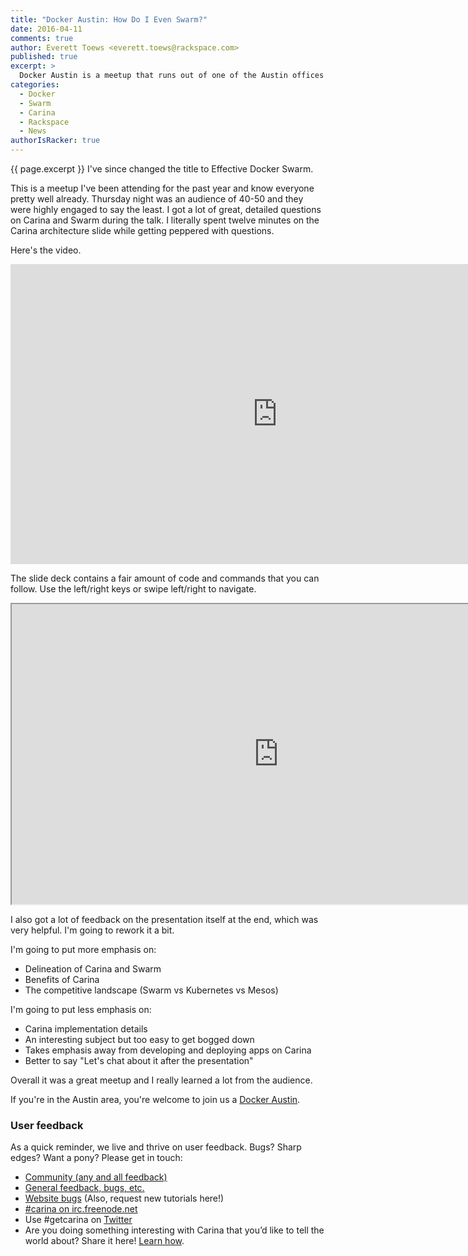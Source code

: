 ```yaml
---
title: "Docker Austin: How Do I Even Swarm?"
date: 2016-04-11
comments: true
author: Everett Toews <everett.toews@rackspace.com>
published: true
excerpt: >
  Docker Austin is a meetup that runs out of one of the Austin offices of Rackspace on the first Thursday of every month. Last Thursday I gave a presentation there titled How Do I Even Swarm?
categories:
  - Docker
  - Swarm
  - Carina
  - Rackspace
  - News
authorIsRacker: true
---
```


{{ page.excerpt }} I've since changed the title to Effective Docker Swarm.

This is a meetup I've been attending for the past year and know everyone pretty well already. Thursday night was an audience of 40-50 and they were highly engaged to say the least. I got a lot of great, detailed questions on Carina and Swarm during the talk. I literally spent twelve minutes on the Carina architecture slide while getting peppered with questions.

Here's the video.

<iframe width="853" height="480" src="https://www.youtube.com/embed/SShmLUlrals?rel=0" frameborder="0" allowfullscreen></iframe>

The slide deck contains a fair amount of code and commands that you can follow. Use the left/right keys or swipe left/right to navigate.

<iframe width="853" height="480" marginheight="0" marginwidth="0" src="http://everett-toews.github.io/effective-docker-swarm/slides/index.html">
  Effective Docker Swarm slides
</iframe>

I also got a lot of feedback on the presentation itself at the end, which was very helpful. I'm going to rework it a bit.

I'm going to put more emphasis on:

* Delineation of Carina and Swarm
* Benefits of Carina
* The competitive landscape (Swarm vs Kubernetes vs Mesos)

I'm going to put less emphasis on:

* Carina implementation details
 * An interesting subject but too easy to get bogged down
 * Takes emphasis away from developing and deploying apps on Carina
 * Better to say "Let's chat about it after the presentation"

Overall it was a great meetup and I really learned a lot from the audience.

If you're in the Austin area, you're welcome to join us a [Docker Austin](http://www.meetup.com/Docker-Austin/).

### User feedback

As a quick reminder, we live and thrive on user feedback. Bugs? Sharp edges? Want a pony? Please get in touch:

* [Community (any and all feedback)](https://community.getcarina.com/)
* [General feedback, bugs, etc.](https://github.com/getcarina/feedback)
* [Website bugs](https://github.com/getcarina/getcarina.com/issues) (Also, request new tutorials here!)
* [#carina on irc.freenode.net](https://botbot.me/freenode/carina/)
* Use #getcarina on [Twitter](https://twitter.com/)
* Are you doing something interesting with Carina that you’d like to tell the world about? Share it here! <a href="https://github.com/getcarina/getcarina.com/blob/master/CONTRIBUTING.md">Learn how</a>.
